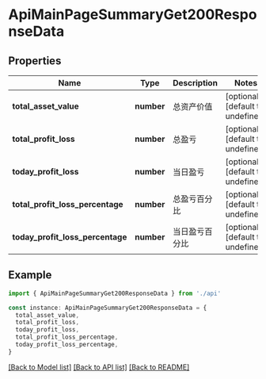 # ApiMainPageSummaryGet200ResponseData

## Properties

| Name                             | Type       | Description    | Notes                             |
| -------------------------------- | ---------- | -------------- | --------------------------------- |
| **total_asset_value**            | **number** | 总资产价值     | [optional] [default to undefined] |
| **total_profit_loss**            | **number** | 总盈亏         | [optional] [default to undefined] |
| **today_profit_loss**            | **number** | 当日盈亏       | [optional] [default to undefined] |
| **total_profit_loss_percentage** | **number** | 总盈亏百分比   | [optional] [default to undefined] |
| **today_profit_loss_percentage** | **number** | 当日盈亏百分比 | [optional] [default to undefined] |

## Example

```typescript
import { ApiMainPageSummaryGet200ResponseData } from './api'

const instance: ApiMainPageSummaryGet200ResponseData = {
  total_asset_value,
  total_profit_loss,
  today_profit_loss,
  total_profit_loss_percentage,
  today_profit_loss_percentage,
}
```

[[Back to Model list]](../README.md#documentation-for-models) [[Back to API list]](../README.md#documentation-for-api-endpoints) [[Back to README]](../README.md)
